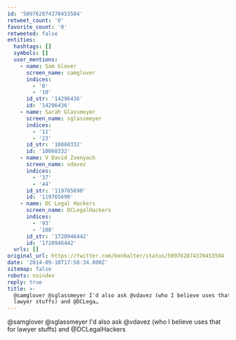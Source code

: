 ```yaml
---
id: '509762874370453504'
retweet_count: '0'
favorite_count: '0'
retweeted: false
entities:
  hashtags: []
  symbols: []
  user_mentions:
    - name: Sam Glover
      screen_name: samglover
      indices:
        - '0'
        - '10'
      id_str: '14296436'
      id: '14296436'
    - name: Sarah Glassmeyer
      screen_name: sglassmeyer
      indices:
        - '11'
        - '23'
      id_str: '10860332'
      id: '10860332'
    - name: V David Zvenyach
      screen_name: vdavez
      indices:
        - '37'
        - '44'
      id_str: '119765690'
      id: '119765690'
    - name: DC Legal Hackers
      screen_name: DCLegalHackers
      indices:
        - '93'
        - '108'
      id_str: '1720946442'
      id: '1720946442'
  urls: []
original_url: https://twitter.com/benbalter/status/509762874370453504
date: '2014-09-10T17:58:34.000Z'
sitemap: false
robots: noindex
reply: true
title: >-
  @samglover @sglassmeyer I'd also ask @vdavez (who I believe uses that for
  lawyer stuffs) and @DCLega…
---
```


@samglover @sglassmeyer I'd also ask @vdavez (who I believe uses that for lawyer stuffs) and @DCLegalHackers